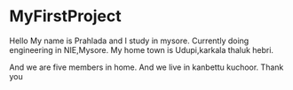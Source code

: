 # MyFirstProject

Hello My name is Prahlada and I study in mysore.
Currently doing engineering in NIE,Mysore.
My home town is Udupi,karkala thaluk hebri.


And we are five members in home.
And we live in kanbettu kuchoor.
Thank you


